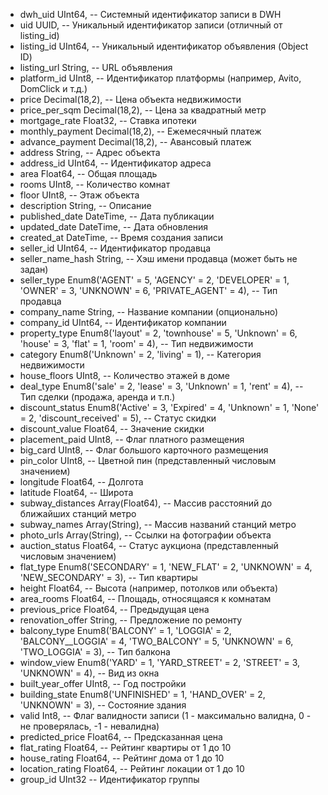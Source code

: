 - dwh_uid            UInt64,  -- Системный идентификатор записи в DWH
-    uid                UUID,    -- Уникальный идентификатор записи (отличный от listing_id)
-   listing_id         UInt64,  -- Уникальный идентификатор объявления (Object ID)
-   listing_url        String,  -- URL объявления
-   platform_id        UInt8,   -- Идентификатор платформы (например, Avito, 
    DomClick и т.д.)
-   price              Decimal(18,2),  -- Цена объекта недвижимости
-   price_per_sqm      Decimal(18,2),  -- Цена за квадратный метр
-   mortgage_rate      Float32, -- Ставка ипотеки
-   monthly_payment    Decimal(18,2),  -- Ежемесячный платеж
-   advance_payment    Decimal(18,2),  -- Авансовый платеж
-   address            String,  -- Адрес объекта
-   address_id         UInt64,  -- Идентификатор адреса
-   area               Float64, -- Общая площадь
-   rooms              UInt8,   -- Количество комнат
-   floor              UInt8,   -- Этаж объекта
-   description        String,  -- Описание
-  published_date     DateTime, -- Дата публикации
-  updated_date       DateTime, -- Дата обновления
-  created_at         DateTime, -- Время создания записи
-  seller_id          UInt64,  -- Идентификатор продавца
-  seller_name_hash   String,  -- Хэш имени продавца (может быть не задан)
-  seller_type        Enum8('AGENT' = 5, 'AGENCY' = 2, 'DEVELOPER' = 1, 'OWNER' = 3, 
   'UNKNOWN' = 6, 'PRIVATE_AGENT' = 4),
                               -- Тип продавца
-  company_name       String,  -- Название компании (опционально)
-  company_id         UInt64,  -- Идентификатор компании
-  property_type      Enum8('layout' = 2, 'townhouse' = 5, 'Unknown' = 6, 'house' = 
   3, 'flat' = 1, 'room' = 4),
                               -- Тип недвижимости
-  category           Enum8('Unknown' = 2, 'living' = 1),  -- Категория недвижимости
-  house_floors       UInt8,   -- Количество этажей в доме
-  deal_type          Enum8('sale' = 2, 'lease' = 3, 'Unknown' = 1, 'rent' = 4),
                               -- Тип сделки (продажа, аренда и т.п.)
-  discount_status    Enum8('Active' = 3, 'Expired' = 4, 'Unknown' = 1, 'None' = 2, 
   'discount_received' = 5),
                               -- Статус скидки
-  discount_value     Float64, -- Значение скидки
-  placement_paid     UInt8,   -- Флаг платного размещения
-  big_card           UInt8,   -- Флаг большого карточного размещения
-  pin_color          UInt8,   -- Цветной пин (представленный числовым значением)
-  longitude          Float64, -- Долгота
-  latitude           Float64, -- Широта
-  subway_distances   Array(Float64),
                               -- Массив расстояний до ближайших станций метро
-  subway_names       Array(String),
                               -- Массив названий станций метро
-  photo_urls         Array(String),
                               -- Ссылки на фотографии объекта
-  auction_status     Float64, -- Статус аукциона (представленный числовым значением)
-  flat_type          Enum8('SECONDARY' = 1, 'NEW_FLAT' = 2, 'UNKNOWN' = 4, 
   'NEW_SECONDARY' = 3),
                               -- Тип квартиры
-  height             Float64, -- Высота (например, потолков или объекта)
-  area_rooms         Float64, -- Площадь, относящаяся к комнатам
-  previous_price     Float64, -- Предыдущая цена
-  renovation_offer   String,  -- Предложение по ремонту
-  balcony_type       Enum8('BALCONY' = 1, 'LOGGIA' = 2, 'BALCONY__LOGGIA' = 4, 
   'TWO_BALCONY' = 5, 'UNKNOWN' = 6, 'TWO_LOGGIA' = 3),
                               -- Тип балкона
-  window_view        Enum8('YARD' = 1, 'YARD_STREET' = 2, 'STREET' = 3, 'UNKNOWN' = 4),
                               -- Вид из окна
-  built_year_offer   UInt8,   -- Год постройки 
-  building_state     Enum8('UNFINISHED' = 1, 'HAND_OVER' = 2, 'UNKNOWN' = 3),
                               -- Состояние здания
-  valid              Int8,    -- Флаг валидности записи (1 - максимально валидна, 0 - 
   не проверялась, -1 - невалидна)
-  predicted_price    Float64, -- Предсказанная цена
-  flat_rating        Float64, -- Рейтинг квартиры от 1 до 10
-  house_rating       Float64, -- Рейтинг дома от 1 до 10
-  location_rating    Float64, -- Рейтинг локации от 1 до 10
-  group_id           UInt32   -- Идентификатор группы 